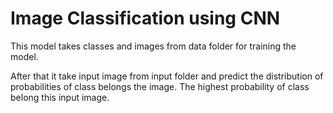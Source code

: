 
# Image Classification using CNN

This model takes classes and images from data folder for training the model. 

After that it take input image from input folder and predict the distribution of probabilities of class belongs the image. The highest
probability of class belong this input image. 


